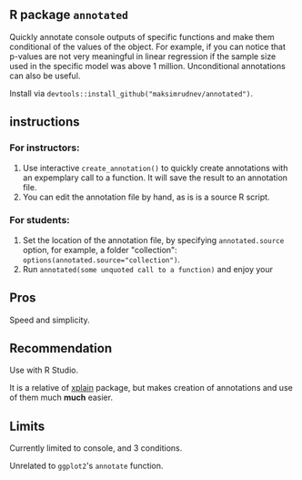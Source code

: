 ## R package `annotated` 

Quickly annotate console outputs of specific functions and make them conditional of the values of the object. For example, if you can notice that p-values are not very meaningful in linear regression if the sample size used in the specific model was above 1 million. Unconditional annotations can also be useful.

Install via `devtools::install_github("maksimrudnev/annotated")`.

## instructions

### For instructors:

1. Use interactive `create_annotation()` to quickly create annotations with an expemplary call to a function. It will save the result to an annotation file.
2. You can edit the annotation file by hand, as is is a source R script.

### For students:

1. Set the location of the annotation file, by specifying `annotated.source` option, for example, a folder "collection": `options(annotated.source="collection")`.
2. Run `annotated(some unquoted call to a function)` and enjoy your



## Pros

Speed and simplicity.

## Recommendation

Use with R Studio.

It is a relative of [xplain](http://www.zuckarelli.de/xplain/index.html) package, but makes creation of annotations and use of them much **much** easier.

## Limits

Currently limited to console, and 3 conditions.

Unrelated to `ggplot2`'s `annotate` function.
